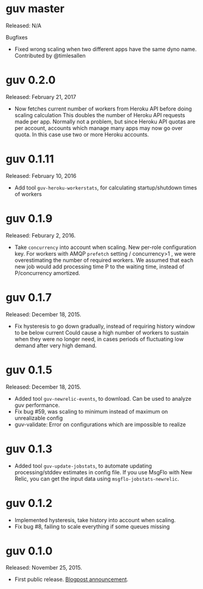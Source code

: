 # guv master

Released: N/A

Bugfixes

* Fixed wrong scaling when two different apps have the same dyno name. Contributed by @timlesallen 

# guv 0.2.0

Released: February 21, 2017

* Now fetches current number of workers from Heroku API before doing scaling calculation
This doubles the number of Heroku API requests made per app.
Normally not a problem, but since Heroku API quotas are per account, accounts which manage many apps may now go over quota.
In this case use two or more Heroku accounts.

# guv 0.1.11

Released: February 10, 2016

* Add tool `guv-heroku-workerstats`, for calculating startup/shutdown times of workers

# guv 0.1.9

Released: Feburary 2, 2016.

* Take `concurrency` into account when scaling. New per-role configuration key.
For workers with AMQP `prefetch` setting / concurrency>1 , we were overestimating the number of required workers.
We assumed that each new job would add processing time P to the waiting time, instead of P/concurrency amortized.

# guv 0.1.7

Released: December 18, 2015.

* Fix hysteresis to go down gradually, instead of requiring history window to be below current
Could cause a high number of workers to sustain when they were no longer need,
in cases periods of fluctuating low demand after very high demand.

# guv 0.1.5

Released: December 18, 2015.

* Added tool `guv-newrelic-events`, to download. Can be used to analyze guv performance.
* Fix bug #59, was scaling to minimum instead of maximum on unrealizable config
* guv-validate: Error on configurations which are impossible to realize

# guv 0.1.3

* Added tool `guv-update-jobstats`, to automate updating processing/stddev estimates in config file.
If you use MsgFlo with New Relic, you can get the input data using `msgflo-jobstats-newrelic`.

# guv 0.1.2

* Implemented hysteresis, take history into account when scaling.
* Fix bug #8, failing to scale everything if some queues missing

# guv 0.1.0

Released: November 25, 2015.

* First public release. [Blogpost announcement](http://www.jonnor.com/2015/11/guv-automatic-scaling/).
